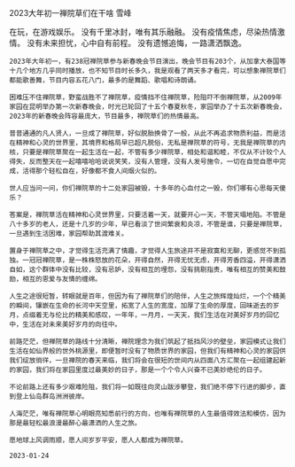 2023大年初一禅院草们在干啥
雪峰

在玩，在游戏娱乐。
没有千里冰封，唯有其乐融融。
没有疫情焦虑，尽染热情激情。
没有未来担忧，心中自有前程。
没有遗憾追悔，一路潇洒飘逸。

    2023年大年初一，有238冠禅院草参与新春晚会节目演出，晚会节目有203个，从加拿大泰国等十几个地方几乎同时播放，也不知节目时长多久，我是观看了两天多才看完，可以想象禅院草们都能歌善舞，节目内容五花八门，最多的是舞蹈、歌唱和诗朗诵。

    困难压不住禅院草，野蛮战胜不了禅院草，疫情挡不住禅院草，险阻吓不倒禅院草，从2009年家园在昆明举办第一次新春晚会，时光已轮回了十五个春夏秋冬，家园举办了十五次新春晚会，2023年的新春晚会阵容最庞大，节目最多，禅院草们的热情最高。

    普普通通的凡人贤人，一旦成了禅院草，好似脱胎换骨了一般，从此不再追求物质利益，而是活在精神和心灵的世界里，其境界和格局早已超凡脱俗，无私是禅院草的符号，无我是禅院草的内核，只要是禅院草聚在一起生活在一起，不管有多少禅院草，相处和谐和睦，不仅从不计较个人得失，反而整天在一起嘻嘻哈哈说说笑笑，没有人管理，没有人发号施令，一切在自觉自愿中完成，活得那个轻松自在，好像都不食人间烟火似的。

    世人应当问一问，你们禅院草的十二处家园被毁，十多年的心血付之一毁，你们哪有心思每天傻乐？

    答案是，禅院草活在精神和心灵世界里，只要活着一天，就要开心一天，不管天塌地陷。不管是八十多岁的老人，还是十几岁的少年，早已看淡了世间繁衰和炎凉，不管是谁，只要是禅院草，一旦遇到生活困难，家园帮助其渡难关。

    置身于禅院草之中，才觉得生活充满了情趣，才觉得人生旅途并不是寂寞和无聊，更感觉不到孤独。一冠冠禅院草，是一株株怒放的花朵，开得自然，开得无忧无虑，开得芳香四溢，开得潇洒自如，这个群体中没有比较，没有忌妒，没有相互的埋怨，没有挑剔指责，唯有相互的赞美和鼓励，相互的恩爱与友情的缠绵。

    人生之途很短暂，转眼就是百年，但因为有了禅院草们的陪伴，人生之旅辉煌灿烂，一个个精美的瞬间，镶嵌在生命的长河中天空里，拓宽了人生的宽度，加厚了生命的厚度，回味逝去的岁月，点缀着无与伦比的精美和感叹，一年年，一月月，一天天，我们生活在对美好岁月的回忆中，生活在对未来美好岁月的向往中。

    前路茫茫，但禅院草的路线十分清晰，禅院理念为我们筑起了抵挡风沙的壁垒，家园模式让我们生活在如仙界般的世外桃源里，即便暂时没有了物质世界的家园，但我们有精神和心灵的家园供我们绽放徜徉，一旦禅院的春天来临，我们将会在很短的世间内从四面八方汇聚在一起组建起新的家园，我们将在家园里度过最美妙的日子，那是一个个令人兴奋不已美妙绝伦的日子。

    不论前路上还有多少艰难险阻，我们将一如既往向灵山跋涉攀登，我们绝不停下行进的脚步，直到登上仙岛群岛洲洲彼岸。

    人海茫茫，唯有禅院草心明眼亮知悉前行的方向，也唯有禅院草的人生最值得效法和模仿，因为那是最轻松最浪漫最醉心最潇洒的人生之旅。

    愿地球上风调雨顺，愿人间岁岁平安，愿人人都成为禅院草。

    2023-01-24